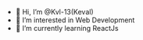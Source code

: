 - 👋 Hi, I’m @Kvl-13(Keval)
- 👀 I’m interested in Web Development
- 🌱 I’m currently learning ReactJs

<!---
Kvl-13/Kvl-13 is a ✨ special ✨ repository because its `README.md` (this file) appears on your GitHub profile.
You can click the Preview link to take a look at your changes.
--->
